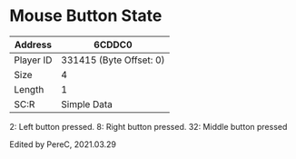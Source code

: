 #  Mouse Button State
Address   | 6CDDC0
----------|-------------
Player ID | 331415 (Byte Offset: 0)
Size 	  | 4
Length 	  | 1
SC:R      | Simple Data

2: Left button pressed. 8: Right button pressed. 32: Middle button pressed
Edited by PereC, 2021.03.29
